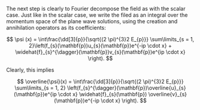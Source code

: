 The next step is clearly to Fourier decompose the field as with the scalar case. Just like in the scalar case, we write the filed as an integral over the momentum space of the plane wave solutions, using the creation and annihilation operators as its coefficients:

$$
\psi (x) = \int\frac{\dd[3]{p}}{\sqrt{(2 \pi)^{3}2  E_{p}}}  \sum\limits_{s = 1, 2}\left(f_{s}(\mathbf{p})u_{s}(\mathbf{p})e^{-ip \cdot x} + \widehat{f}_{s}^{\dagger}(\mathbf{p})v_{s}(\mathbf{p})e^{ip \cdot x} \right).
$$

Clearly, this implies 

$$
\overline{\psi}(x) = \int\frac{\dd[3]{p}}{\sqrt{(2 \pi)^{3}2 E_{p}}} \sum\limits_{s = 1, 2} \left(f_{s}^{\dagger}(\mathbf{p})\overline{u}_{s}(\mathbf{p})e^{ip \cdot x} \widehat{f}_{s}(\mathbf{p}) \overline{v}_{s}(\mathbf{p})e^{-ip \cdot x} \right).
$$

